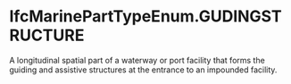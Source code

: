IfcMarinePartTypeEnum.GUDINGSTRUCTURE
=====================================
A longitudinal spatial part of a waterway or port facility that forms the
guiding and assistive structures at the entrance to an impounded facility.  


